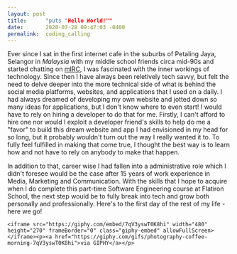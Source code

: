 ```yaml
---
layout: post
title:      "puts "Hello World!""
date:       2020-07-28 09:47:03 -0400
permalink:  coding_calling
---
```




Ever since I sat in the first internet cafe in the suburbs of Petaling Jaya, Selangor in *Malaysia* with my middle school friends circa mid-90s and started chatting on [mIRC](http://https://www.mirc.com/), I was fascinated with the inner workings of technology. Since then I have always been reletively tech savvy, but felt the need to delve deeper into the more technical side of what is behind the social media platforms, websites, and applications that I used on a daily. I had always dreamed of developing my own website and jotted down so many ideas for applications, but I don't know where to even start! I would have to rely on hiring a developer to do that for me. Firstly, I can't afford to hire one nor would I exploit a developer friend's skills to help do me a "favor" to build this dream website and app I had envisioned in my head for so long, but it probably wouldn't turn out the way I really wanted it to. To fully feel fulfilled in making that come true, I thought the best way is to learn how and not have to rely on anybody to make that happen. 

In addition to that, career wise I had fallen into a administrative role which I didn't foresee would be the case after 15 years of work experience in Media, Marketing and Communication. With the skills that I hope to acquire when I do complete this part-time Software Engineering course at Flatiron School, the next step would be to fully break into tech and grow both personally and professionally. Here's to the first day of the rest of my life - here we go!

```
<iframe src="https://giphy.com/embed/7qV3yswT0K8hi" width="480" height="270" frameBorder="0" class="giphy-embed" allowFullScreen></iframe><p><a href="https://giphy.com/gifs/photography-coffee-morning-7qV3yswT0K8hi">via GIPHY</a></p>
```


